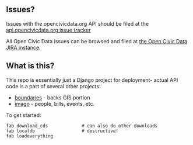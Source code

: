 Issues?
-------

Issues with the opencivicdata.org API should be filed at the [api.opencivicdata.org issue tracker](https://sunlight.atlassian.net/browse/OCD/component/10001)

All Open Civic Data issues can be browsed and filed at [the Open Civic Data JIRA instance](https://sunlight.atlassian.net/browse/OCD/).

What is this?
-------------

This repo is essentially just a Django project for deployment- actual API code is a part of several other projects:

* [boundaries](https://github.com/rhymeswithcycle/represent-boundaries) - backs GIS portion
* [imago](https://github.com/opencivicdata/imago) - people, bills, events, etc.


To get started:

    fab download_cds             # can also do other downloads
    fab localdb                  # destructive!
    fab loadeverything
